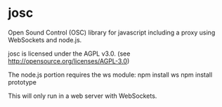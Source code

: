 josc
====
Open Sound Control (OSC) library for javascript including a proxy using WebSockets and node.js.

josc is licensed under the AGPL v3.0. (see http://opensource.org/licenses/AGPL-3.0)

The node.js portion requires the ws module:
npm install ws
npm install prototype

This will only run in a web server with WebSockets.
